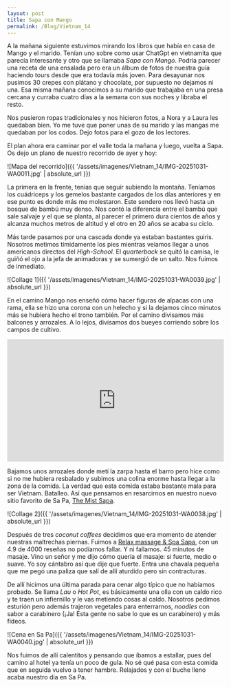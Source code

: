 ```yaml
---
layout: post
title: Sapa con Mango
permalink: /Blog/Vietnam_14
---
```


A la mañana siguiente estuvimos mirando los libros que había en casa de Mango y el marido. Tenían uno sobre como usar ChatGpt en vietnamita que parecía interesante y otro que se llamaba *Sapa con Mango*. Podría parecer una receta de una ensalada pero era un álbum de fotos de nuestra guía haciendo tours desde que era todavía más joven. Para desayunar nos pusimos 30 crepes con plátano y chocolate, por supuesto no dejamos ni una. Esa misma mañana conocimos a su marido que trabajaba en una presa cercana y curraba cuatro días a la semana con sus noches y libraba el resto. 

Nos pusieron ropas tradicionales y nos hicieron fotos, a Nora y a Laura les quedaban bien. Yo me tuve que poner unas de su marido y las mangas me quedaban por los codos. Dejo fotos para el gozo de los lectores.

El plan ahora era caminar por el valle toda la mañana y luego, vuelta a Sapa. Os dejo un plano de nuestro recorrido de ayer y hoy:

![Mapa del recorrido]({{ '/assets/imagenes/Vietnam_14/IMG-20251031-WA0011.jpg' | absolute_url }})

La primera en la frente, tenías que seguir subiendo la montaña. Teníamos los cuádriceps y los gemelos bastante cargados de los días anteriores y en ese punto es donde más me molestaron. Este sendero nos llevó hasta un bosque de bambú muy denso. Nos contó la diferencia entre el bambú que sale salvaje y el que se planta, al parecer el primero dura cientos de años y alcanza muchos metros de altitud y el otro en 20 años se acaba su ciclo.

Más tarde pasamos por una cascada donde ya estaban bastantes guiris. Nosotros metimos tímidamente los pies mientras veíamos llegar a unos americanos directos del *High-School*. El *quarterback* se quitó la camisa, le guiñó el ojo a la jefa de animadoras y se sumergió de un salto. Nos fuimos de inmediato. 

![Collage 1]({{ '/assets/imagenes/Vietnam_14/IMG-20251031-WA0039.jpg' | absolute_url }})

En el camino Mango nos enseñó cómo hacer figuras de alpacas con una rama, ella se hizo una corona con un helecho y si la dejamos cinco minutos más se hubiera hecho el trono también. Por el camino divisamos más balcones y arrozales. A lo lejos, divisamos dos bueyes corriendo sobre los campos de cultivo.

<div style="position: relative; padding-bottom: 56.25%; height: 0; overflow: hidden; max-width: 100%;">
  <iframe src="https://www.youtube.com/embed/4T4EPSO80u4?si=7Ht96SWF-RZI4DTB" 
          style="position: absolute; top: 0; left: 0; width: 100%; height: 100%;" 
          frameborder="0" allowfullscreen>
  </iframe>
</div>

Bajamos unos arrozales donde metí la zarpa hasta el barro pero hice como si no me hubiera resbalado y subimos una colina enorme hasta llegar a la zona de la comida. La verdad que esta comida estaba bastante mala para ser Vietnam. Batalleo. Así que pensamos en resarcirnos en nuestro nuevo sitio favorito de Sa Pa, [The Mist Sapa](https://maps.app.goo.gl/Dd4aBLM5pMQiQxmc7).

![Collage 2]({{ '/assets/imagenes/Vietnam_14/IMG-20251031-WA0038.jpg' | absolute_url }})

Después de tres *coconut coffees* decidimos que era momento de atender nuestras maltrechas piernas. Fuimos a [Relax massage & Spa Sapa](https://maps.app.goo.gl/t4bbJDhu1kAVBxn97), con un 4.9 de 4000 reseñas no podíamos fallar. Y ni fallamos. 45 minutos de masaje. Vino un señor y me dijo cómo quería el masaje: si fuerte, medio o suave. Yo soy cántabro así que dije que fuerte. Entra una chavala pequeña que me pegó una paliza que salí de allí aturdido pero sin contracturas. 

De allí hicimos una última parada para cenar algo típico que no habíamos probado. Se llama *Lau* o *Hot Pot*, es básicamente una olla con un caldo rico y te traen un infiernillo y le vas metiendo cosas al caldo. Nosotros pedimos esturión pero además trajeron vegetales para enterrarnos, *noodles* con sabor a carabinero (¡Ja! Esta gente no sabe lo que es un carabinero) y más fideos.

![Cena en Sa Pa]({{ '/assets/imagenes/Vietnam_14/IMG-20251031-WA0040.jpg' | absolute_url }})

Nos fuimos de allí calentitos y pensando que íbamos a estallar, pues del camino al hotel ya tenía un poco de gula. No sé qué pasa con esta comida que en seguida vuelvo a tener hambre. Relajados y con el buche lleno acaba nuestro día en Sa Pa.